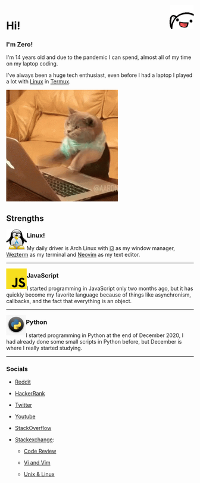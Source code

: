 <img src="./assets/wave.gif" alt="hi!" height="65" align="right">

# Hi!

### I'm Zero!

I'm 14 years old and due to the pandemic I can spend,
almost all of my time on my laptop coding.

I've always been a huge tech enthusiast, even before I had a laptop I played
a lot with [Linux](https://github.com/UltiRequiem/dotfiles) in [Termux](https://github.com/termux/termux-app).

![Me coding](./assets/coding.gif)

## Strengths

<img src="./assets/arch_pinguin.png" alt="Archlinux Icon" height="55" align=left>

### Linux!

My daily driver is Arch Linux with [i3](https://github.com/UltiRequiem/dotfiles/blob/main/config/i3/config)
as my window manager, [Wezterm](https://github.com/wez/wezterm) as my terminal and
[Neovim](https://github.com/UltiRequiem/neovim) as my text editor.

---

<img src="./assets/js_logo.png" alt="JavaScript Logo" height="55" align="left">

### JavaScript

I started programming in JavaScript only two months ago,
but it has quickly become my favorite language because of things like asynchronism,
callbacks, and the fact that everything is an object.

---

<img src="./assets/python_logo.png" alt="Python Logo" height="55" align="left">

### Python

I started programming in Python at the end of December 2020,
I had already done some small scripts in Python before,
but December is where I really started studying.

---

### Socials

- [Reddit](https://www.reddit.com/u/UltiRequiem)

- [HackerRank](https://hackerrank.com/Ultirequiem)

- [Twitter](https://twitter.com/UltiRequiem)

- [Youtube](https://youtube.com/UltiRequiem)

- [StackOverflow](https://stackoverflow.com/users/14720975)

- [Stackexchange](https://stackexchange.com):

  - [Code Review](https://codereview.stackexchange.com/users/242958)

  - [Vi and Vim](https://vi.stackexchange.com/users/33268)

  - [Unix & Linux](https://unix.stackexchange.com/users/453042)
